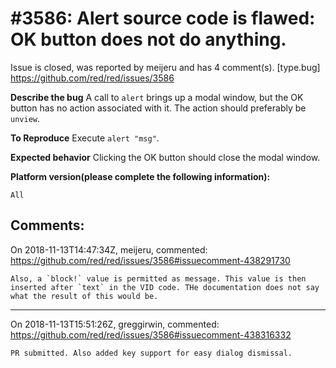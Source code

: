 
#3586: Alert source code is flawed: OK button does not do anything.
================================================================================
Issue is closed, was reported by meijeru and has 4 comment(s).
[type.bug]
<https://github.com/red/red/issues/3586>

**Describe the bug**
A call to `alert` brings up a modal window, but the OK button has no action associated with it. The action should preferably be `unview`.

**To Reproduce**
Execute `alert "msg"`.

**Expected behavior**
Clicking the OK button should close the modal window.

**Platform version(please complete the following information):**
```
All
```


Comments:
--------------------------------------------------------------------------------

On 2018-11-13T14:47:34Z, meijeru, commented:
<https://github.com/red/red/issues/3586#issuecomment-438291730>

    Also, a `block!` value is permitted as message. This value is then inserted after `text` in the VID code. THe documentation does not say what the result of this would be.

--------------------------------------------------------------------------------

On 2018-11-13T15:51:26Z, greggirwin, commented:
<https://github.com/red/red/issues/3586#issuecomment-438316332>

    PR submitted. Also added key support for easy dialog dismissal.


